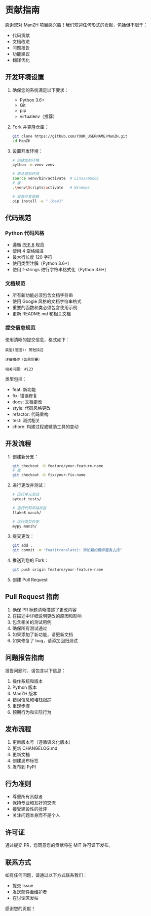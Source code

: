 # 贡献指南

感谢您对 ManZH 项目感兴趣！我们欢迎任何形式的贡献，包括但不限于：

- 代码贡献
- 文档改进
- 问题报告
- 功能建议
- 翻译优化

## 开发环境设置

1. 确保您的系统满足以下要求：
   - Python 3.6+
   - Git
   - pip
   - virtualenv（推荐）

2. Fork 并克隆仓库：
   ```bash
   git clone https://github.com/YOUR_USERNAME/ManZH.git
   cd ManZH
   ```

3. 设置开发环境：
   ```bash
   # 创建虚拟环境
   python -m venv venv
   
   # 激活虚拟环境
   source venv/bin/activate  # Linux/macOS
   # 或
   .\venv\Scripts\activate   # Windows
   
   # 安装开发依赖
   pip install -e ".[dev]"
   ```

## 代码规范

### Python 代码风格
- 遵循 [PEP 8](https://www.python.org/dev/peps/pep-0008/) 规范
- 使用 4 空格缩进
- 最大行长度 120 字符
- 使用类型注解（Python 3.6+）
- 使用 f-strings 进行字符串格式化（Python 3.6+）

### 文档规范
- 所有新功能必须包含文档字符串
- 使用 Google 风格的文档字符串格式
- 重要的函数和类必须包含使用示例
- 更新 README.md 和相关文档

### 提交信息规范
使用清晰的提交信息，格式如下：
```
类型(范围): 简短描述

详细描述（如果需要）

相关问题: #123
```

类型包括：
- feat: 新功能
- fix: 错误修复
- docs: 文档更改
- style: 代码风格更改
- refactor: 代码重构
- test: 测试相关
- chore: 构建过程或辅助工具的变动

## 开发流程

1. 创建新分支：
   ```bash
   git checkout -b feature/your-feature-name
   # 或
   git checkout -b fix/your-fix-name
   ```

2. 进行更改并测试：
   ```bash
   # 运行单元测试
   pytest tests/
   
   # 运行代码风格检查
   flake8 manzh/
   
   # 运行类型检查
   mypy manzh/
   ```

3. 提交更改：
   ```bash
   git add .
   git commit -m "feat(translate): 添加新的翻译服务支持"
   ```

4. 推送到您的 Fork：
   ```bash
   git push origin feature/your-feature-name
   ```

5. 创建 Pull Request

## Pull Request 指南

1. 确保 PR 标题清晰描述了更改内容
2. 在描述中详细说明更改的原因和影响
3. 包含相关的测试用例
4. 确保所有测试通过
5. 如果添加了新功能，请更新文档
6. 如果修复了 bug，请添加回归测试

## 问题报告指南

报告问题时，请包含以下信息：

1. 操作系统和版本
2. Python 版本
3. ManZH 版本
4. 错误信息和堆栈跟踪
5. 重现步骤
6. 预期行为和实际行为

## 发布流程

1. 更新版本号（遵循语义化版本）
2. 更新 CHANGELOG.md
3. 更新文档
4. 创建发布标签
5. 发布到 PyPI

## 行为准则

- 尊重所有贡献者
- 保持专业和友好的交流
- 接受建设性的批评
- 关注问题本身而不是个人

## 许可证

通过提交 PR，您同意您的贡献将在 MIT 许可证下发布。

## 联系方式

如有任何问题，请通过以下方式联系我们：

- 提交 Issue
- 发送邮件至维护者
- 在讨论区发帖

感谢您的贡献！ 